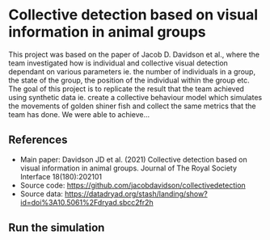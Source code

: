# Collective detection based on visual information in animal groups

This project was based on the paper of Jacob D. Davidson et al., where the team investigated how is individual and collective visual detection dependant on various parameters ie. the number of individuals in a group, the state of the group, the position of the individual within the group etc. The goal of this project is to replicate the result that the team achieved using synthetic data ie. create a collective behaviour model which simulates the movements of golden shiner fish and collect the same metrics that the team has done.
We were able to achieve...


## References 
* Main paper: Davidson JD et al. (2021) Collective detection based on visual information in animal groups. Journal of The Royal Society Interface 18(180):202101
* Source code: https://github.com/jacobdavidson/collectivedetection
* Source data: https://datadryad.org/stash/landing/show?id=doi%3A10.5061%2Fdryad.sbcc2fr2h

## Run the simulation

